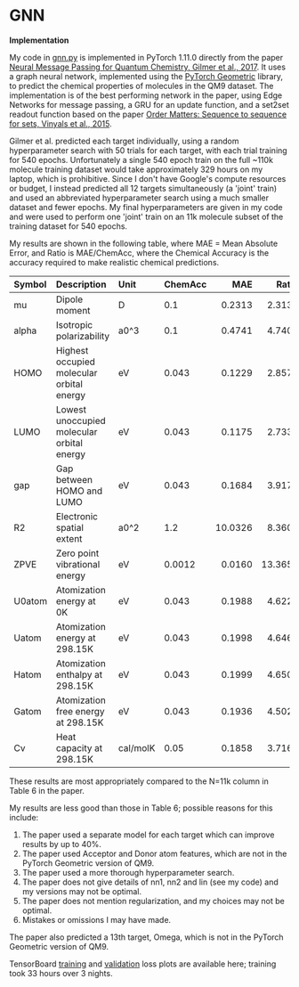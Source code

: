 # GNN
<b>Implementation</b>

My code in <a href=https://github.com/redonovan/GNN/blob/main/gnn.py>gnn.py</a> is implemented in PyTorch 1.11.0 directly from the paper <a href=https://arxiv.org/abs/1704.01212>Neural Message Passing for Quantum Chemistry, Gilmer et al., 2017</a>.  It uses a graph neural network, implemented using the <a href=https://pytorch-geometric.readthedocs.io/en/stable/index.html>PyTorch Geometric</a> library, to predict the chemical properties of molecules in the QM9 dataset.  The implementation is of the best performing network in the paper, using Edge Networks for message passing, a GRU for an update function, and a set2set readout function based on the paper <a href=https://arxiv.org/abs/1511.06391>Order Matters: Sequence to sequence for sets, Vinyals et al., 2015</a>.  

Gilmer et al. predicted each target individually, using a random hyperparameter search with 50 trials for each target, with each trial training for 540 epochs.  Unfortunately a single 540 epoch train on the full ~110k molecule training dataset would take approximately 329 hours on my laptop, which is prohibitive.  Since I don't have Google's compute resources or budget, I instead predicted all 12 targets simultaneously (a 'joint' train) and used an abbreviated hyperparameter search using a much smaller dataset and fewer epochs.  My final hyperparameters are given in my code and were used to perform one 'joint' train on an 11k molecule subset of the training dataset for 540 epochs.

My results are shown in the following table, where MAE = Mean Absolute Error, and Ratio is MAE/ChemAcc, where the Chemical Accuracy is the accuracy required to make realistic chemical predictions.

| Symbol | Description                                 | Unit     | ChemAcc |   MAE   |   Ratio |
| :--    | :-------------------------------------------|:---------|:--------|--------:|--------:|
| mu     | Dipole moment                               | D        | 0.1     |  0.2313 |  2.3132 |
| alpha  | Isotropic polarizability                    | a0^3     | 0.1     |  0.4741 |  4.7409 |
| HOMO   | Highest occupied molecular orbital energy   | eV       | 0.043   |  0.1229 |  2.8571 |
| LUMO   | Lowest unoccupied molecular orbital energy  | eV       | 0.043   |  0.1175 |  2.7331 |
| gap    | Gap between HOMO and LUMO                   | eV       | 0.043   |  0.1684 |  3.9172 |
| R2     | Electronic spatial extent                   | a0^2     | 1.2     | 10.0326 |  8.3605 |
| ZPVE   | Zero point vibrational energy               | eV       | 0.0012  |  0.0160 | 13.3651 |
| U0atom | Atomization energy at 0K                    | eV       | 0.043   |  0.1988 |  4.6226 |
| Uatom  | Atomization energy at 298.15K               | eV       | 0.043   |  0.1998 |  4.6460 |
| Hatom  | Atomization enthalpy at 298.15K             | eV       | 0.043   |  0.1999 |  4.6500 |
| Gatom  | Atomization free energy at 298.15K          | eV       | 0.043   |  0.1936 |  4.5021 |
| Cv     | Heat capacity at 298.15K                    | cal/molK | 0.05    |  0.1858 |  3.7165 |

These results are most appropriately compared to the N=11k column in Table 6 in the paper.

My results are less good than those in Table 6; possible reasons for this include:

1. The paper used a separate model for each target which can improve results by up to 40%.
2. The paper used Acceptor and Donor atom features, which are not in the PyTorch Geometric version of QM9.
3. The paper used a more thorough hyperparameter search.
4. The paper does not give details of nn1, nn2 and lin (see my code) and my versions may not be optimal.
5. The paper does not mention regularization, and my choices may not be optimal. 
6. Mistakes or omissions I may have made.

The paper also predicted a 13th target, Omega, which is not in the PyTorch Geometric version of QM9.

TensorBoard <a href=https://github.com/redonovan/GNN/blob/main/TensorBoardTrain.png>training</a> and <a href=https://github.com/redonovan/GNN/blob/main/TensorBoardValid.png>validation</a> loss plots are available here; training took 33 hours over 3 nights.
